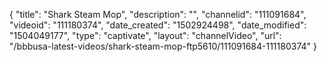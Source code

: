 {
    "title": "Shark Steam Mop",
    "description": "",
    "channelid": "111091684",
    "videoid": "111180374",
    "date_created": "1502924498",
    "date_modified": "1504049177",
    "type": "captivate",
    "layout": "channelVideo",
    "url": "\/bbbusa-latest-videos\/shark-steam-mop-ftp5610\/111091684-111180374"
}